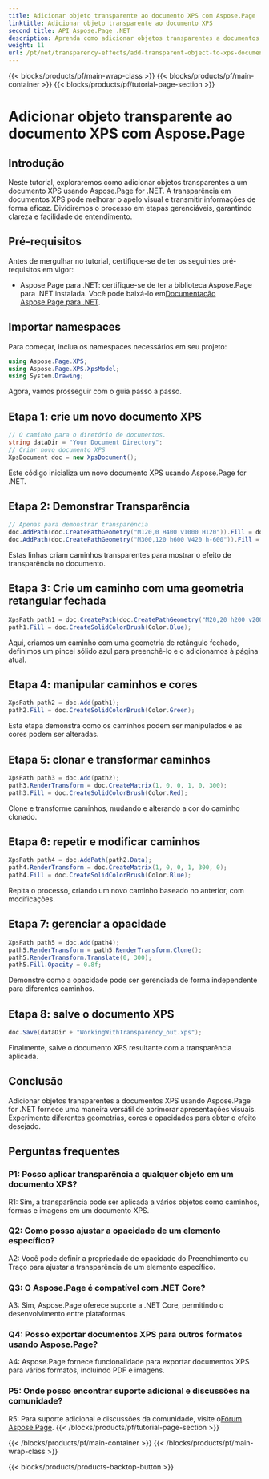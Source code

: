 ```yaml
---
title: Adicionar objeto transparente ao documento XPS com Aspose.Page
linktitle: Adicionar objeto transparente ao documento XPS
second_title: API Aspose.Page .NET
description: Aprenda como adicionar objetos transparentes a documentos XPS em .NET usando Aspose.Page. Melhore o apelo visual com orientação passo a passo.
weight: 11
url: /pt/net/transparency-effects/add-transparent-object-to-xps-document/
---
```


{{< blocks/products/pf/main-wrap-class >}}
{{< blocks/products/pf/main-container >}}
{{< blocks/products/pf/tutorial-page-section >}}

# Adicionar objeto transparente ao documento XPS com Aspose.Page

## Introdução

Neste tutorial, exploraremos como adicionar objetos transparentes a um documento XPS usando Aspose.Page for .NET. A transparência em documentos XPS pode melhorar o apelo visual e transmitir informações de forma eficaz. Dividiremos o processo em etapas gerenciáveis, garantindo clareza e facilidade de entendimento.

## Pré-requisitos

Antes de mergulhar no tutorial, certifique-se de ter os seguintes pré-requisitos em vigor:

-  Aspose.Page para .NET: certifique-se de ter a biblioteca Aspose.Page para .NET instalada. Você pode baixá-lo em[Documentação Aspose.Page para .NET](https://reference.aspose.com/page/net/).

## Importar namespaces

Para começar, inclua os namespaces necessários em seu projeto:

```csharp
using Aspose.Page.XPS;
using Aspose.Page.XPS.XpsModel;
using System.Drawing;
```

Agora, vamos prosseguir com o guia passo a passo.

## Etapa 1: crie um novo documento XPS

```csharp
// O caminho para o diretório de documentos.
string dataDir = "Your Document Directory";
// Criar novo documento XPS
XpsDocument doc = new XpsDocument();
```

Este código inicializa um novo documento XPS usando Aspose.Page for .NET.

## Etapa 2: Demonstrar Transparência

```csharp
// Apenas para demonstrar transparência
doc.AddPath(doc.CreatePathGeometry("M120,0 H400 v1000 H120")).Fill = doc.CreateSolidColorBrush(Color.Gray);
doc.AddPath(doc.CreatePathGeometry("M300,120 h600 V420 h-600")).Fill = doc.CreateSolidColorBrush(Color.Gray);
```

Estas linhas criam caminhos transparentes para mostrar o efeito de transparência no documento.

## Etapa 3: Crie um caminho com uma geometria retangular fechada

```csharp
XpsPath path1 = doc.CreatePath(doc.CreatePathGeometry("M20,20 h200 v200 h-200 z"));
path1.Fill = doc.CreateSolidColorBrush(Color.Blue);
```

Aqui, criamos um caminho com uma geometria de retângulo fechado, definimos um pincel sólido azul para preenchê-lo e o adicionamos à página atual.

## Etapa 4: manipular caminhos e cores

```csharp
XpsPath path2 = doc.Add(path1);
path2.Fill = doc.CreateSolidColorBrush(Color.Green);
```

Esta etapa demonstra como os caminhos podem ser manipulados e as cores podem ser alteradas.

## Etapa 5: clonar e transformar caminhos

```csharp
XpsPath path3 = doc.Add(path2);
path3.RenderTransform = doc.CreateMatrix(1, 0, 0, 1, 0, 300);
path3.Fill = doc.CreateSolidColorBrush(Color.Red);
```

Clone e transforme caminhos, mudando e alterando a cor do caminho clonado.

## Etapa 6: repetir e modificar caminhos

```csharp
XpsPath path4 = doc.AddPath(path2.Data);
path4.RenderTransform = doc.CreateMatrix(1, 0, 0, 1, 300, 0);
path4.Fill = doc.CreateSolidColorBrush(Color.Blue);
```

Repita o processo, criando um novo caminho baseado no anterior, com modificações.

## Etapa 7: gerenciar a opacidade

```csharp
XpsPath path5 = doc.Add(path4);
path5.RenderTransform = path5.RenderTransform.Clone();
path5.RenderTransform.Translate(0, 300);
path5.Fill.Opacity = 0.8f;
```

Demonstre como a opacidade pode ser gerenciada de forma independente para diferentes caminhos.

## Etapa 8: salve o documento XPS

```csharp
doc.Save(dataDir + "WorkingWithTransparency_out.xps");
```

Finalmente, salve o documento XPS resultante com a transparência aplicada.

## Conclusão

Adicionar objetos transparentes a documentos XPS usando Aspose.Page for .NET fornece uma maneira versátil de aprimorar apresentações visuais. Experimente diferentes geometrias, cores e opacidades para obter o efeito desejado.

## Perguntas frequentes

### P1: Posso aplicar transparência a qualquer objeto em um documento XPS?

R1: Sim, a transparência pode ser aplicada a vários objetos como caminhos, formas e imagens em um documento XPS.

### Q2: Como posso ajustar a opacidade de um elemento específico?

A2: Você pode definir a propriedade de opacidade do Preenchimento ou Traço para ajustar a transparência de um elemento específico.

### Q3: O Aspose.Page é compatível com .NET Core?

A3: Sim, Aspose.Page oferece suporte a .NET Core, permitindo o desenvolvimento entre plataformas.

### Q4: Posso exportar documentos XPS para outros formatos usando Aspose.Page?

A4: Aspose.Page fornece funcionalidade para exportar documentos XPS para vários formatos, incluindo PDF e imagens.

### P5: Onde posso encontrar suporte adicional e discussões na comunidade?

 R5: Para suporte adicional e discussões da comunidade, visite o[Fórum Aspose.Page](https://forum.aspose.com/c/page/39).
{{< /blocks/products/pf/tutorial-page-section >}}

{{< /blocks/products/pf/main-container >}}
{{< /blocks/products/pf/main-wrap-class >}}

{{< blocks/products/products-backtop-button >}}
